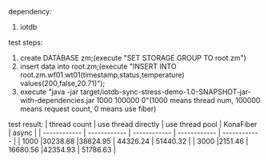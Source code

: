 dependency:
1. iotdb

test steps:
1. create DATABASE zm;(execute "SET STORAGE GROUP TO root.zm")
2. insert data into root.zm;(execute "INSERT INTO root.zm.wf01.wt01(timestamp,status,temperature) values(200,false,20.71)");
3. execute "java -jar target/iotdb-sync-stress-demo-1.0-SNAPSHOT-jar-with-dependencies.jar 1000 100000 0"(1000 means thread num, 100000 means request count, 0 means use fiber)


test result:
| thread count  | use thread directly | use thread pool  |  KonaFiber | async |
| ------------ | ------------ | ------------ | ------------ | ------------ |
| 1000    |30238.88 |38624.95  | 44326.24  | 51440.32 |
| 3000    |2151.46    | 16680.56 |42354.93  | 51786.63 |
